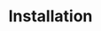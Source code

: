 ---
title: Installation
description: 'How to install ThRadio on your server'
category: 'Getting started'
---